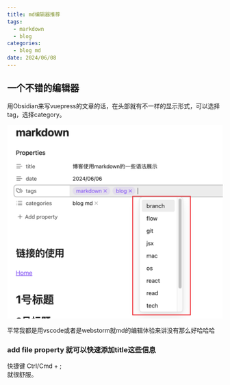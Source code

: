 ```yaml
---
title: md编辑器推荐
tags:
  - markdown
  - blog
categories:
  - blog md
date: 2024/06/08
---
```




## 一个不错的编辑器

用Obsidian来写vuepress的文章的话，在头部就有不一样的显示形式，可以选择tag，选择category。

![](https://raw.githubusercontent.com/InsHomePgup/blog-reco/main/imgs/obselect.png)


平常我都是用vscode或者是webstorm就md的编辑体验来讲没有那么好哈哈哈
### add file property 就可以快速添加title这些信息
快捷键 Ctrl/Cmd + ;   
就很舒服。